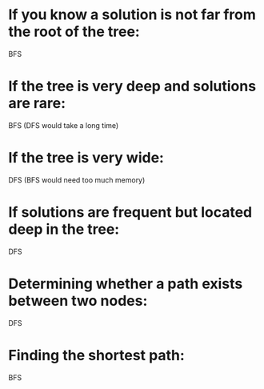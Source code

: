 # If you know a solution is not far from the root of the tree:

BFS

# If the tree is very deep and solutions are rare:

BFS (DFS would take a long time)

# If the tree is very wide:

DFS (BFS would need too much memory)

# If solutions are frequent but located deep in the tree:

DFS

# Determining whether a path exists between two nodes:

DFS

# Finding the shortest path:

BFS

